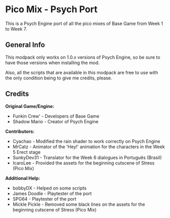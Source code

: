 # Pico Mix - Psych Port

This is a Psych Engine port of all the pico mixes of Base Game from Week 1 to Week 7.

## General Info

This modpack only works on 1.0.x versions of Psych Engine, so be sure to have those versions when installing the mod.

Also, all the scripts that are available in this modpack are free to use with the only condition being to give me credits, please.

## Credits

**Original Game/Engine:**
- Funkin Crew' - Developers of Base Game
- Shadow Mario - Creator of Psych Engine

**Contributors:**
- Cyachao - Modified the rain shader to work correctly on Psych Engine
- MrCatz - Animator of the 'Hey!' animation for the characters in the Week 5 Erect stage
- SunkyDev31 - Translator for the Week 6 dialogues in Português (Brasil)
- IcaroLee - Provided the assets for the beginning cutscene of Stress (Pico Mix)

**Additional Help:**
- bobbyDX - Helped on some scripts
- James Doodle - Playtester of the port
- SPG64 - Playtester of the port
- Mickle Pickle - Removed some black lines on the assets for the beginning cutscene of Stress (Pico Mix)